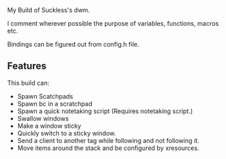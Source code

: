 My Build of Suckless's dwm.

I comment wherever possible the purpose of variables, functions, macros etc.

Bindings can be figured out from config.h file.

Features
--------

This build can:
* Spawn Scatchpads 
* Spawn bc in a scratchpad 
* Spawn a quick notetaking script (Requires notetaking script.)
* Swallow windows
* Make a window sticky 
* Quickly switch to a sticky window.
* Send a client to another tag while following and not following it.
* Move items around the stack and be configured by xresources.
